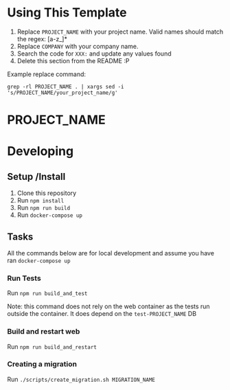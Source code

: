 # Using This Template

1. Replace `PROJECT_NAME` with your project name. Valid names should match the regex: [a-z_]*
2. Replace `COMPANY` with your company name.
3. Search the code for `XXX:` and update any values found
4. Delete this section from the README :P

Example replace command:
```
grep -rl PROJECT_NAME . | xargs sed -i 's/PROJECT_NAME/your_project_name/g'
```


PROJECT_NAME
====

# Developing

## Setup /Install

1. Clone this repository
2. Run `npm install`
3. Run `npm run build`
4. Run `docker-compose up`

## Tasks

All the commands below are for local development and assume you have ran `docker-compose up`

### Run Tests

Run `npm run build_and_test`

Note: this command does not rely on the web container as the tests run outside the container. It does depend on the `test-PROJECT_NAME` DB

### Build and restart web

Run `npm run build_and_restart`


### Creating a migration

Run `./scripts/create_migration.sh MIGRATION_NAME`
